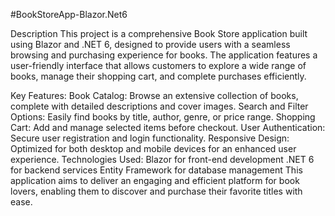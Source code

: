 #BookStoreApp-Blazor.Net6

Description
This project is a comprehensive Book Store application built using Blazor and .NET 6, designed to provide users with a seamless browsing and purchasing experience for books. The application features a user-friendly interface that allows customers to explore a wide range of books, manage their shopping cart, and complete purchases efficiently.

Key Features:
Book Catalog: Browse an extensive collection of books, complete with detailed descriptions and cover images.
Search and Filter Options: Easily find books by title, author, genre, or price range.
Shopping Cart: Add and manage selected items before checkout.
User Authentication: Secure user registration and login functionality.
Responsive Design: Optimized for both desktop and mobile devices for an enhanced user experience.
Technologies Used:
Blazor for front-end development
.NET 6 for backend services
Entity Framework for database management
This application aims to deliver an engaging and efficient platform for book lovers, enabling them to discover and purchase their favorite titles with ease.

